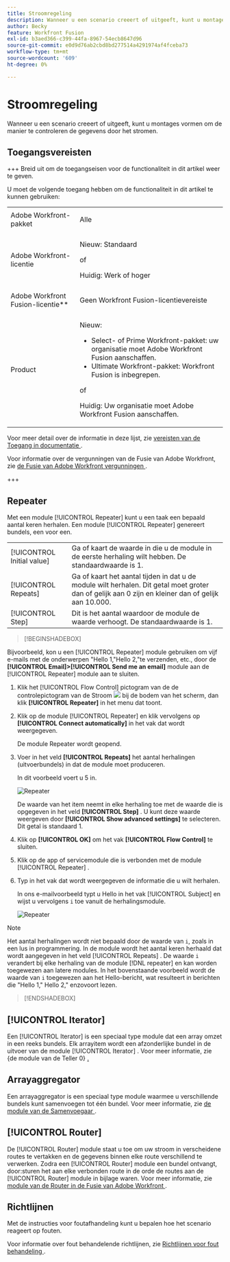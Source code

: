 ```yaml
---
title: Stroomregeling
description: Wanneer u een scenario creeert of uitgeeft, kunt u montages vormen om de manier te controleren de gegevens door het stromen.
author: Becky
feature: Workfront Fusion
exl-id: b3aed366-c399-44fa-8967-54ecb8647d96
source-git-commit: e0d9d76ab2cbd8bd277514a4291974af4fceba73
workflow-type: tm+mt
source-wordcount: '609'
ht-degree: 0%

---
```


# Stroomregeling

Wanneer u een scenario creeert of uitgeeft, kunt u montages vormen om de manier te controleren de gegevens door het stromen.

## Toegangsvereisten

+++ Breid uit om de toegangseisen voor de functionaliteit in dit artikel weer te geven.

U moet de volgende toegang hebben om de functionaliteit in dit artikel te kunnen gebruiken:

<table style="table-layout:auto">
 <col> 
 <col> 
 <tbody> 
  <tr> 
   <td role="rowheader">Adobe Workfront-pakket</td> 
   <td> <p>Alle</p> </td> 
  </tr> 
  <tr data-mc-conditions=""> 
   <td role="rowheader">Adobe Workfront-licentie</td> 
   <td> <p>Nieuw: Standaard</p><p>of</p><p>Huidig: Werk of hoger</p> </td> 
  </tr> 
  <tr> 
   <td role="rowheader">Adobe Workfront Fusion-licentie**</td> 
   <td>
   <p>Geen Workfront Fusion-licentievereiste</p>
   </td> 
  </tr> 
  <tr> 
   <td role="rowheader">Product</td> 
   <td>
   <p>Nieuw:</p> <ul><li>Select- of Prime Workfront-pakket: uw organisatie moet Adobe Workfront Fusion aanschaffen.</li><li>Ultimate Workfront-pakket: Workfront Fusion is inbegrepen.</li></ul>
   <p>of</p>
   <p>Huidig: Uw organisatie moet Adobe Workfront Fusion aanschaffen.</p>
   </td> 
  </tr>
 </tbody> 
</table>

Voor meer detail over de informatie in deze lijst, zie [ vereisten van de Toegang in documentatie ](/help/workfront-fusion/references/licenses-and-roles/access-level-requirements-in-documentation.md).

Voor informatie over de vergunningen van de Fusie van Adobe Workfront, zie [ de Fusie van Adobe Workfront vergunningen ](/help/workfront-fusion/set-up-and-manage-workfront-fusion/licensing-operations-overview/license-automation-vs-integration.md).

+++

## Repeater

Met een module [!UICONTROL Repeater] kunt u een taak een bepaald aantal keren herhalen. Een module [!UICONTROL Repeater] genereert bundels, een voor een.


<table>
    <tr>
        <td>[!UICONTROL Initial value]</td>
        <td>Ga of kaart de waarde in die u de module in de eerste herhaling wilt hebben. De standaardwaarde is 1.</td>
    </tr>
    <tr>
        <td>[!UICONTROL Repeats]</td>
        <td>Ga of kaart het aantal tijden in dat u de module wilt herhalen. Dit getal moet groter dan of gelijk aan 0 zijn en kleiner dan of gelijk aan 10.000.</td>
    </tr>
    <tr>
        <td>[!UICONTROL Step]</td>
        <td>Dit is het aantal waardoor de module de waarde verhoogt. De standaardwaarde is 1.</td>
    </tr>
</table>

>[!BEGINSHADEBOX]

Bijvoorbeeld, kon u een [!UICONTROL Repeater] module gebruiken om vijf e-mails met de onderwerpen &quot;Hello 1,&quot;Hello 2,&quot;te verzenden, etc., door de **[!UICONTROL Email]>[!UICONTROL Send me an email]** module aan de [!UICONTROL Repeater] module aan te sluiten.

1. Klik het [!UICONTROL Flow Control] pictogram van de de controlepictogram van de Stroom ![ ](/help/workfront-fusion/references/apps-and-modules/assets/flow-control-icon.gif) bij de bodem van het scherm, dan klik **[!UICONTROL Repeater]** in het menu dat toont.
1. Klik op de module [!UICONTROL Repeater] en klik vervolgens op **[!UICONTROL Connect automatically]** in het vak dat wordt weergegeven.

   De module Repeater wordt geopend.

1. Voer in het veld **[!UICONTROL Repeats]** het aantal herhalingen (uitvoerbundels) in dat de module moet produceren.

   In dit voorbeeld voert u 5 in.

   ![ Repeater ](/help/workfront-fusion/references/apps-and-modules/assets/repeater-2-350x207.png)

   De waarde van het item neemt in elke herhaling toe met de waarde die is opgegeven in het veld **[!UICONTROL Step]** . U kunt deze waarde weergeven door **[!UICONTROL Show advanced settings]** te selecteren. Dit getal is standaard 1.

1. Klik op **[!UICONTROL OK]** om het vak **[!UICONTROL Flow Control]** te sluiten.

1. Klik op de app of servicemodule die is verbonden met de module [!UICONTROL Repeater] .
1. Typ in het vak dat wordt weergegeven de informatie die u wilt herhalen.

   In ons e-mailvoorbeeld typt u Hello in het vak [!UICONTROL Subject] en wijst u vervolgens `i` toe vanuit de herhalingsmodule.

   ![ Repeater ](/help/workfront-fusion/references/apps-and-modules/assets/repeater-3-350x207.png)



>[!NOTE]
>
>Het aantal herhalingen wordt niet bepaald door de waarde van `i`, zoals in een lus in programmering. In de module wordt het aantal keren herhaald dat wordt aangegeven in het veld [!UICONTROL Repeats] . De waarde `i` verandert bij elke herhaling van de module [!DNL repeater] en kan worden toegewezen aan latere modules. In het bovenstaande voorbeeld wordt de waarde van `i` toegewezen aan het Hello-bericht, wat resulteert in berichten die &quot;Hello 1,&quot; Hello 2,&quot; enzovoort lezen.

>[!ENDSHADEBOX]

## [!UICONTROL Iterator]

Een [!UICONTROL Iterator] is een speciaal type module dat een array omzet in een reeks bundels. Elk arrayitem wordt een afzonderlijke bundel in de uitvoer van de module [!UICONTROL Iterator] . Voor meer informatie, zie {de module van de Teller 0} [.](/help/workfront-fusion/references/modules/iterator-module.md)

## Arrayaggregator

Een arrayaggregator is een speciaal type module waarmee u verschillende bundels kunt samenvoegen tot één bundel. Voor meer informatie, zie [ de module van de Samenvoegaar ](/help/workfront-fusion/references/modules/aggregator-module.md).

## [!UICONTROL Router]

De [!UICONTROL Router] module staat u toe om uw stroom in verscheidene routes te vertakken en de gegevens binnen elke route verschillend te verwerken. Zodra een [!UICONTROL Router] module een bundel ontvangt, door:sturen het aan elke verbonden route in de orde de routes aan de [!UICONTROL Router] module in bijlage waren. Voor meer informatie, zie [ module van de Router in de Fusie van Adobe Workfront ](/help/workfront-fusion/create-scenarios/add-modules/router-module.md).

## Richtlijnen

Met de instructies voor foutafhandeling kunt u bepalen hoe het scenario reageert op fouten.

Voor informatie over fout behandelende richtlijnen, zie [ Richtlijnen voor fout behandeling ](/help/workfront-fusion/references/errors/directives-for-error-handling.md).

